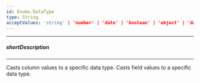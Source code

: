 ```yaml
---
id: Enums.DataType
type: String
acceptValues: 'string' | 'number' | 'date' | 'boolean' | 'object' | 'datetime'
---
```

---
##### shortDescription
<!-- Description goes here -->

---
<!-- Description goes here -->
Casts column values to a specific data type.
Casts field values to a specific data type.
